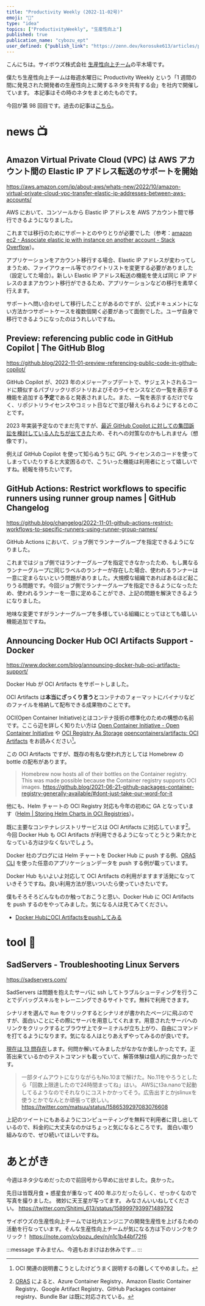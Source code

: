 ```yaml
---
title: "Productivity Weekly (2022-11-02号)"
emoji: "🥅"
type: "idea"
topics: ["ProductivityWeekly", "生産性向上"]
published: true
publication_name: "cybozu_ept"
user_defined: {"publish_link": "https://zenn.dev/korosuke613/articles/productivity-weekly-20221102"}
---
```


こんにちは。サイボウズ株式会社 [生産性向上チーム](https://note.com/cybozu_dev/n/n1c1b44bf72f6)の平木場です。

僕たち生産性向上チームは毎週水曜日に Productivity Weekly という「1 週間の間に発見された開発者の生産性向上に関するネタを共有する会」を社内で開催しています。
本記事はその時のネタをまとめたものです。

今回が第 98 回目です。過去の記事は[こちら](https://zenn.dev/topics/productivityweekly?order=latest)。

# news 📺

## Amazon Virtual Private Cloud (VPC) は AWS アカウント間の Elastic IP アドレス転送のサポートを開始
https://aws.amazon.com/jp/about-aws/whats-new/2022/10/amazon-virtual-private-cloud-vpc-transfer-elastic-ip-addresses-between-aws-accounts/

AWS において、コンソールから Elastic IP アドレスを AWS アカウント間で移行できるようになりました。

これまでは移行のためにサポートとのやりとりが必要でした（参考：[amazon ec2 - Associate elastic ip with instance on another account - Stack Overflow](https://stackoverflow.com/questions/23322620/associate-elastic-ip-with-instance-on-another-account/62644793#62644793)）。

アプリケーションをアカウント移行する場合、Elastic IP アドレスが変わってしまうため、ファイアウォール等でホワイトリストを変更する必要がありました（設定してた場合）。新しい Elastic IP アドレス転送の機能を使えば同じ IP アドレスのままアカウント移行ができるため、アプリケーションなどの移行を素早く行えます。

サポートへ問い合わせして移行したことがあるのですが、公式ドキュメントにない方法かつサポートケースを複数個開く必要があって面倒でした。ユーザ自身で移行できるようになったのはうれしいですね。

## Preview: referencing public code in GitHub Copilot | The GitHub Blog
https://github.blog/2022-11-01-preview-referencing-public-code-in-github-copilot/

GitHub Copilot が、2023 年のメジャーアップデートで、サジェストされるコードに類似するパブリックリポジトリおよびそのライセンスなどの一覧を表示する機能を追加する**予定**であると発表されました。また、一覧を表示するだけでなく、リポジトリライセンスやコミット日などで並び替えられるようにするとのことです。

2023 年実装予定なのでまだ先ですが、[最近 GitHub Copilot に対しての集団訴訟を検討している人たちが出てきた](https://zenn.dev/cybozu_ept/articles/productivity-weekly-20221019#github-copilot-investigation-%C2%B7-joseph-saveri-law-firm-%26-matthew-butterick)ため、それへの対策なのかもしれません（想像です）。

例えば GitHub Copilot を使って知らぬうちに GPL ライセンスのコードを使ってしまっていたりすると大変困るので、こういった機能は利用者にとって嬉しいですね。続報を待ちたいです。

## GitHub Actions: Restrict workflows to specific runners using runner group names | GitHub Changelog
https://github.blog/changelog/2022-11-01-github-actions-restrict-workflows-to-specific-runners-using-runner-group-names/

GitHub Actions において、ジョブ側でランナーグループを指定できるようになりました。

これまではジョブ側ではランナーグループを指定できなかったため、もし異なるランナーグループに同じラベルのランナーが存在した場合、使われるランナーは一意に定まらないという問題がありました。大規模な組織であればあるほど起こりうる問題です。今回ジョブ側でランナーグループを指定できるようになったため、使われるランナーを一意に定めることができ、上記の問題を解決できるようになりました。

地味な変更ですがランナーグループを多様している組織にとってはとても嬉しい機能追加ですね。

## Announcing Docker Hub OCI Artifacts Support - Docker
https://www.docker.com/blog/announcing-docker-hub-oci-artifacts-support/

Docker Hub が OCI Artifacts をサポートしました。

OCI Artifacts は**本当にざっくり言うと**コンテナのフォーマットにバイナリなどのファイルを格納して配布できる成果物のことです。

OCI(Open Container Initiative)とはコンテナ技術の標準化のための構想の名前です。ここら辺を詳しく知りたい方は [Open Container Initiative - Open Container Initiative](https://opencontainers.org/) や [OCI Registry As Storage](https://oras.land/#what-are-oci-registries) [opencontainers/artifacts: OCI Artifacts](https://github.com/opencontainers/artifacts) をお読みください[^oci]。

この OCI Artifacts ですが、既存の有名な使われ方としては Homebrew の bottle の配布があります。

> Homebrew now hosts all of their bottles on the Container registry. This was made possible because the Container registry supports OCI images. 
https://github.blog/2021-06-21-github-packages-container-registry-generally-available/#dont-just-take-our-word-for-it

他にも、Helm チャートの OCI Registry 対応も今年の初めに GA となっています（[Helm | Storing Helm Charts in OCI Registries](https://helm.sh/blog/storing-charts-in-oci/)）。

既に主要なコンテナレジストリサービスは OCI Artifacts に対応しています[^support_oci]。今回 Docker Hub も OCI Artifacts が利用できるようになってとうとう来たかとなっている方は少なくないでしょう。

Docker 社のブログには Helm チャートを Docker Hub に push する例、[ORAS CLI](https://oras.land/) を使った任意のアプリケーションデータを push する例が載っています。

Docker Hub もいよいよ対応して OCI Artifacts の利用がますます活発になっていきそうですね。良い利用方法が思いついたら使っていきたいです。

僕もそろそろどんなものか触っておこうと思い、Docker Hub に OCI Artifacts を push するのをやってみました。気になる人は見てみてください。
- [Docker HubにOCI Artifactsをpushしてみる](https://zenn.dev/korosuke613/scraps/c06f1f923c7bdf)

[^support_oci]: [ORAS](https://github.com/oras-project/oras-www/blob/e600fd0d33df06a5a055e20a6f785755779697df/docs/implementors.md#L15-L22) によると、Azure Container Registry、Amazon Elastic Container Registry、Google Artifact Registry、GitHub Packages container registry、Bundle Bar は既に対応されている。
[^oci]: OCI 関連の説明書こうとしたけどうまく説明するの難しくてやめました。

# tool 🔨

## SadServers - Troubleshooting Linux Servers
https://sadservers.com/

SadServers は問題を抱えたサーバに ssh してトラブルシューティングを行うことでデバッグスキルをトレーニングできるサイトです。無料で利用できます。

シナリオを選んで `Run` をクリックするとシナリオが書かれたページに飛ぶのですが、面白いことにその際にサーバを用意してくれます。用意されたサーバへのリンクをクリックするとブラウザ上でターミナルが立ち上がり、自由にコマンドを打てるようになります。気になる人はとりあえずやってみるのが良いです。

[現在は 13 問存在](https://sadservers.com/scenarios)します。何問か解いてみましたがなかなか楽しかったです。正答出来ているかのテストコマンドも載っていて、解答体験は個人的に良かったです。

> 一部タイムアウトになりながらもNo.10まで解けた。No.11をやろうとしたら「回数上限達したので24時間まってね」はい。
> AWSにt3a.nanoで起動してるようなのでそれなりにコストかかってそう。広告出すとかjslinuxを使うとかでなんとか頑張って欲しい。
https://twitter.com/matsuu/status/1586539297083076608

上記のツイートにもあるようにコンピューティングを無料で利用者に貸し出しているので、料金的に大丈夫なのかはちょっと気になるところです。
面白い取り組みなので、ぜひ続いてほしいですね。

# あとがき
今週はネタ少なめだったので前回号から早めに出せました。良かった。

先日は皆既月食 + 惑星食が重なって 400 年ぶりだったらしく、せっかくなので写真を撮りました。
微妙に天王星が写ってます。
みなさんいいねしてください。
https://twitter.com/Shitimi_613/status/1589997939971489792

サイボウズの生産性向上チームでは社内エンジニアの開発生産性を上げるための活動を行なっています。そんな生産性向上チームが気になる方は下のリンクをクリック！
https://note.com/cybozu_dev/n/n1c1b44bf72f6

:::message 
すみません、今週もおまけはお休みです...
:::
